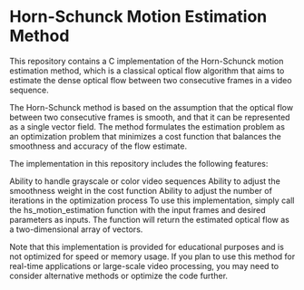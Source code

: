 # Horn-Schunck Motion Estimation Method
This repository contains a C implementation of the Horn-Schunck motion estimation method, which is a classical optical flow algorithm that aims to estimate the dense optical flow between two consecutive frames in a video sequence.

The Horn-Schunck method is based on the assumption that the optical flow between two consecutive frames is smooth, and that it can be represented as a single vector field. The method formulates the estimation problem as an optimization problem that minimizes a cost function that balances the smoothness and accuracy of the flow estimate.

The implementation in this repository includes the following features:

Ability to handle grayscale or color video sequences
Ability to adjust the smoothness weight in the cost function
Ability to adjust the number of iterations in the optimization process
To use this implementation, simply call the hs_motion_estimation function with the input frames and desired parameters as inputs. The function will return the estimated optical flow as a two-dimensional array of vectors.

Note that this implementation is provided for educational purposes and is not optimized for speed or memory usage. If you plan to use this method for real-time applications or large-scale video processing, you may need to consider alternative methods or optimize the code further.
